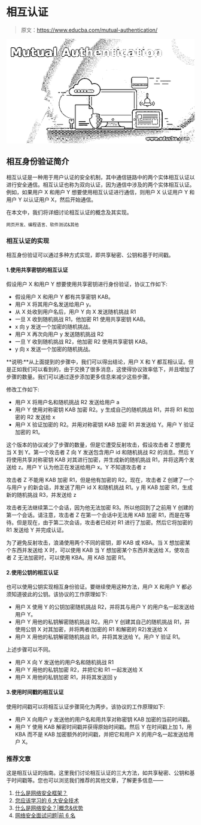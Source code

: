 # 相互认证

> 原文：<https://www.educba.com/mutual-authentication/>

![Mutual Authentication](img/7ed6043b4970e685edc673195faf649f.png)



## 相互身份验证简介

相互认证是一种用于用户认证的安全机制，其中通信链路中的两个实体相互认证以进行安全通信。相互认证也称为双向认证，因为通信中涉及的两个实体相互认证。例如，如果用户 X 和用户 Y 想要使用相互认证进行通信，则用户 X 认证用户 Y 和用户 Y 以认证用户 X，然后开始通信。

在本文中，我们将详细讨论相互认证的概念及其实现。

<small>网页开发、编程语言、软件测试&其他</small>

### 相互认证的实现

相互身份验证可以通过多种方式实现，即共享秘密、公钥和基于时间戳。

#### 1.使用共享密钥的相互认证

假设用户 X 和用户 Y 想要使用共享密钥进行身份验证，协议工作如下:

*   假设用户 X 和用户 Y 都有共享密钥 KAB。
*   用户 X 将其用户名发送给用户 y。
*   从 X 处收到用户名后，用户 Y 向 X 发送随机挑战 R1
*   一旦 X 收到随机挑战 R1，他加密 R1 使用共享密钥 KAB。
*   x 向 y 发送一个加密的随机挑战。
*   用户 X 再次向用户 y 发送随机挑战 R2
*   一旦 Y 收到随机挑战 R2，他加密 R2 使用共享密钥 KAB。
*   y 向 x 发送一个加密的随机挑战。

**说明:**从上面提到的步骤中，我们可以得出结论，用户 X 和 Y 都互相认证。但是正如我们可以看到的，由于交换了很多消息，这使得协议效率低下，并且增加了步骤的数量。我们可以通过逐步添加更多信息来减少这些步骤。

修改工作如下:

*   用户 X 将用户名和随机挑战 R2 发送给用户 a
*   用户 Y 使用对称密钥 KAB 加密 R2。y 生成自己的随机挑战 R1，并将 R1 和加密的 R2 发送给 x
*   用户 X 验证加密的 R2。并用对称密钥 KAB 加密 R1 并发送给 Y。用户 Y 验证加密的 R1。

这个版本的协议减少了步骤的数量，但是它遭受反射攻击，假设攻击者 Z 想要充当 X 到 Y。第一个攻击者 Z 向 Y 发送包含用户 id 和随机挑战 R2 的消息。然后 Y 将使用共享对称密钥 KAB 对其进行加密，并生成新的随机挑战 R1，并将这两个发送给 z。用户 Y 认为他正在发送给用户 x。Y 不知道攻击者 z

攻击者 Z 不能用 KAB 加密 R1，但是他有加密的 R2。现在，攻击者 Z 创建了一个与用户 y 的新会话，并发送了用户 id X 和随机挑战 R1。y 用 KAB 加密 R1，生成新的随机挑战 R3，并发送给 z

攻击者无法继续第二个会话，因为他无法加密 R3。所以他回到了之前用 Y 创建的第一个会话。请注意，攻击者 Z 在第一个会话中无法用 KAB 加密 R1，而是在等待。但是现在，由于第二次会话，攻击者已经对 R1 进行了加密。然后它将加密的 R1 发送给 Y 并完成认证。

为了避免反射攻击，浪涌使用两个不同的密钥，即 KAB 或 KBA。当 X 想加密某个东西并发送给 X 时，可以使用 KAB 当 Y 想加密某个东西并发送给 X，使攻击者 Z 无法加密时，可以使用 KBA。用 KAB 加密 R1。

#### 2.使用公钥的相互认证

也可以使用公钥实现相互身份验证。要继续使用这种方法，用户 X 和用户 Y 都必须知道彼此的公钥。该协议的工作原理如下:

*   用户 X 使用 Y 的公钥加密随机挑战 R2，并将其与用户 Y 的用户名一起发送给用户 Y。
*   用户 Y 用他的私钥解密随机挑战 R2。用户 Y 创建其自己的随机挑战 R1，并使用公钥 X 对其加密，并将两者(加密的 R1 和解密的 R2)发送给 X
*   用户 X 用他的私钥解密随机挑战 R1，并将其发送给 Y。用户 Y 验证 R1。

上述步骤可以不同。

*   用户 X 向 Y 发送他的用户名和随机挑战 R1
*   用户 Y 用他的私钥加密 R2，并把它和 R1 一起发送给 X
*   用户 X 用他的私钥加密 R1，并将其发送回 y

#### 3.使用时间戳的相互认证

使用时间戳可以将相互认证步骤简化为两步。该协议的工作原理如下:

*   用户 X 向用户 y 发送他的用户名和用共享对称密钥 KAB 加密的当前时间戳。
*   用户 Y 使用 KAB 解密时间戳并获得原始时间戳。然后 Y 在时间戳上加 1，用 KBA 而不是 KAB 加密额外的时间戳，并把它和用户 X 的用户名一起发送给用户 X。

### 推荐文章

这是相互认证的指南。这里我们讨论相互认证的三大方法，如共享秘密、公钥和基于时间戳等。您也可以浏览我们推荐的其他文章，了解更多信息——

1.  [什么是网络安全框架？](https://www.educba.com/cybersecurity-framework/)
2.  [您应该学习的 6 大安全技术](https://www.educba.com/security-technologies/)
3.  [什么是网络安全？|概念&优势](https://www.educba.com/what-is-network-security/)
4.  [网络安全面试问题|前 6 名](https://www.educba.com/network-security-interview-questions/)





